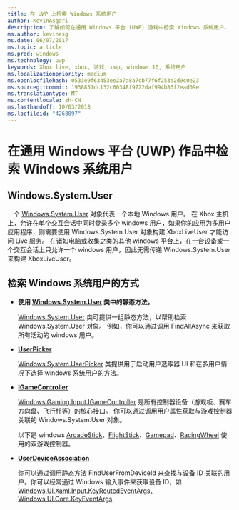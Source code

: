 ```yaml
---
title: 在 UWP 上检索 Windows 系统用户
author: KevinAsgari
description: 了解如何在通用 Windows 平台 (UWP) 游戏中检索 Windows 系统用户。
ms.author: kevinasg
ms.date: 06/07/2017
ms.topic: article
ms.prod: windows
ms.technology: uwp
keywords: Xbox live, xbox, 游戏, uwp, windows 10, 系统用户
ms.localizationpriority: medium
ms.openlocfilehash: 0533e9f63453ee2a7a8a7cb77f6f253e2d9c0e23
ms.sourcegitcommit: 1938851dc132c60348f9722daf994b86f2ead09e
ms.translationtype: MT
ms.contentlocale: zh-CN
ms.lasthandoff: 10/03/2018
ms.locfileid: "4268097"
---
```

# <a name="retrieving-the-windows-system-user-in-a-universal-windows-platform-uwp-title"></a>在通用 Windows 平台 (UWP) 作品中检索 Windows 系统用户

## <a name="windowssystemuser"></a>Windows.System.User

一个 [Windows.System.User](https://docs.microsoft.com/en-us/uwp/api/windows.system.user) 对象代表一个本地 Windows 用户。 在 Xbox 主机上，允许在单个交互会话中同时登录多个 windows 用户，如果你的应用为多用户应用程序，则需要使用 Windows.System.User 对象构建 XboxLiveUser 才能访问 Live 服务。 在诸如电脑或收集之类的其他 windows 平台上，在一台设备或一个交互会话上只允许一个 windows 用户，因此无需传递 Windows.System.User 来构建 XboxLiveUser。

## <a name="ways-to-retrieve-windows-system-user"></a>检索 Windows 系统用户的方式

* **使用 [Windows.System.User](https://docs.microsoft.com/en-us/uwp/api/windows.system.user) 类中的静态方法。**

  [Windows.System.User](https://docs.microsoft.com/en-us/uwp/api/windows.system.user) 类可提供一组静态方法，以帮助检索 Windows.System.User 对象。 例如，你可以通过调用 FindAllAsync 来获取所有活动的 windows 用户。

* **[UserPicker](https://docs.microsoft.com/en-us/uwp/api/windows.system.userpicker)**

  [Windows.System.UserPicker](https://docs.microsoft.com/en-us/uwp/api/windows.system.userpicker) 类提供用于启动用户选取器 UI 和在多用户情况下选择 windows 系统用户的方法。

* **[IGameController](https://docs.microsoft.com/en-us/uwp/api/windows.gaming.input.igamecontroller)**

  [Windows.Gaming.Input.IGameController](https://docs.microsoft.com/en-us/uwp/api/windows.gaming.input.igamecontroller) 是所有控制器设备（游戏板、赛车方向盘、飞行杆等）的核心接口。 你可以通过调用用户属性获取与游戏控制器关联的 Windows.System.User 对象。  

  以下是 windows [ArcadeStick](https://docs.microsoft.com/en-us/uwp/api/windows.gaming.input.arcadestick)、[FlightStick](https://docs.microsoft.com/en-us/uwp/api/windows.gaming.input.flightstick)、[Gamepad](https://docs.microsoft.com/en-us/uwp/api/windows.gaming.input.gamepad)、[RacingWheel](https://docs.microsoft.com/en-us/uwp/api/windows.gaming.input.racingwheel) 使用的双游戏控制器。

* **[UserDeviceAssociation](https://docs.microsoft.com/en-us/uwp/api/windows.system.userdeviceassociation)**

  你可以通过调用静态方法 FindUserFromDeviceId 来查找与设备 ID 关联的用户。你可以经常通过 Windows 输入事件来获取设备 ID，如 [Windows.UI.Xaml.Input.KeyRoutedEventArgs](https://docs.microsoft.com/en-us/uwp/api/Windows.UI.Xaml.Input.KeyRoutedEventArgs)、[Windows.UI.Core.KeyEventArgs](https://docs.microsoft.com/en-us/uwp/api/windows.ui.core.keyeventargs)
